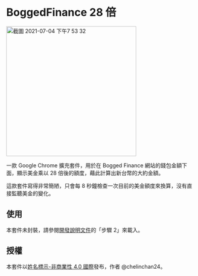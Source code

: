 # BoggedFinance 28 倍
<img width="344" alt="截圖 2021-07-04 下午7 53 32" src="https://user-images.githubusercontent.com/16677586/124383914-89b55400-dd01-11eb-9d47-6b26d2dee2ff.png">

一款 Google Chrome 擴充套件，用於在 Bogged Finance 網站的錢包金額下面，顯示美金乘以 28 倍後的額度，藉此計算出新台幣的大約金額。

這款套件寫得非常簡陋，只會每 8 秒鐘檢查一次目前的美金額度來換算，沒有直接監聽美金的變化。

## 使用
本套件未封裝，請參閱[開發說明文件](https://support.google.com/chrome/a/answer/2714278?hl=zh-Hant)的「步驟 2」來載入。

## 授權
本套件以[姓名標示-非商業性 4.0 國際](https://creativecommons.org/licenses/by-nc/4.0/deed.zh_TW)發布，作者 @chelinchan24。

